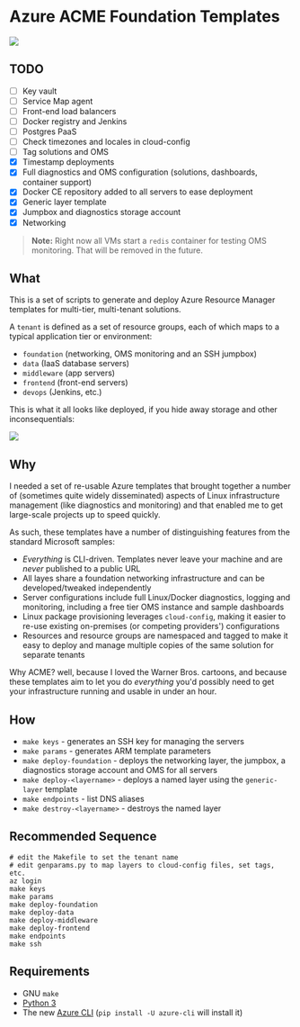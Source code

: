 # Azure ACME Foundation Templates

<a href="//en.wikipedia.org/wiki/File:Box_of_%22ACME_EXPLOSIVE_TENNIS_BALLS%22_(screencap).jpg" title="Fair use of copyrighted material in the context of Acme Corporation">
<img src="https://upload.wikimedia.org/wikipedia/en/8/84/Box_of_%22ACME_EXPLOSIVE_TENNIS_BALLS%22_%28screencap%29.jpg"></a>

## TODO

* [ ] Key vault
* [ ] Service Map agent
* [ ] Front-end load balancers
* [ ] Docker registry and Jenkins
* [ ] Postgres PaaS
* [ ] Check timezones and locales in cloud-config
* [ ] Tag solutions and OMS
* [x] Timestamp deployments
* [x] Full diagnostics and OMS configuration (solutions, dashboards, container support)
* [x] Docker CE repository added to all servers to ease deployment
* [x] Generic layer template
* [x] Jumpbox and diagnostics storage account
* [x] Networking

> **Note:** Right now all VMs start a `redis` container for testing OMS monitoring. That will be removed in the future.

## What

This is a set of scripts to generate and deploy Azure Resource Manager templates for multi-tier, multi-tenant solutions.

A `tenant` is defined as a set of resource groups, each of which maps to a typical application tier or environment:

* `foundation` (networking, OMS monitoring and an SSH jumpbox)
* `data` (IaaS database servers)
* `middleware` (app servers)
* `frontend` (front-end servers)
* `devops` (Jenkins, etc.)

This is what it all looks like deployed, if you hide away storage and other inconsequentials:

<img src="https://raw.githubusercontent.com/rcarmo/azure-acme-foundation/master/images/overview.png" style="max-width: 100%; height: auto;">

## Why

I needed a set of re-usable Azure templates that brought together a number of (sometimes quite widely disseminated) aspects of Linux infrastructure management (like diagnostics and monitoring) and that enabled me to get large-scale projects up to speed quickly.

As such, these templates have a number of distinguishing features from the standard Microsoft samples:

* _Everything_ is CLI-driven. Templates never leave your machine and are _never_ published to a public URL
* All layes share a foundation networking infrastructure and can be developed/tweaked independently
* Server configurations include full Linux/Docker diagnostics, logging and monitoring, including a free tier OMS instance and sample dashboards
* Linux package provisioning leverages `cloud-config`, making it easier to re-use existing on-premises (or competing providers') configurations
* Resources and resource groups are namespaced and tagged to make it easy to deploy and manage multiple copies of the same solution for separate tenants

Why ACME? well, because I loved the Warner Bros. cartoons, and because these templates aim to let you do _everything_ you'd possibly need to get your infrastructure running and usable in under an hour.

## How

* `make keys` - generates an SSH key for managing the servers
* `make params` - generates ARM template parameters
* `make deploy-foundation` - deploys the networking layer, the jumpbox, a diagnostics storage account and OMS for all servers
* `make deploy-<layername>` - deploys a named layer using the `generic-layer` template
* `make endpoints` - list DNS aliases
* `make destroy-<layername>` - destroys the named layer

## Recommended Sequence

    # edit the Makefile to set the tenant name
    # edit genparams.py to map layers to cloud-config files, set tags, etc.
    az login
    make keys
    make params
    make deploy-foundation
    make deploy-data
    make deploy-middleware
    make deploy-frontend
    make endpoints
    make ssh

## Requirements

* GNU `make`
* [Python 3][p]
* The new [Azure CLI](https://github.com/Azure/azure-cli) (`pip install -U azure-cli` will install it)

[d]: http://docker.com
[p]: http://python.org
[dh]:https://hub.docker.com/r/rcarmo/demo-frontend-stateless/
